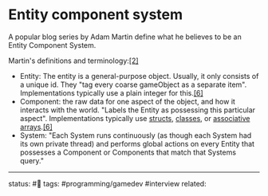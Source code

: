 # Entity component system


A popular blog series by Adam Martin define what he believes to be an Entity Component System.

Martin's definitions and terminology:[[2]](https://en.wikipedia.org/wiki/Entity_component_system#cite_note-ES-MMOG-2-2)

-   Entity: The entity is a general-purpose object. Usually, it only consists of a unique id. They "tag every coarse gameObject as a separate item". Implementations typically use a plain integer for this.[[6]](https://en.wikipedia.org/wiki/Entity_component_system#cite_note-ESWiki-6)
-   Component: the raw data for one aspect of the object, and how it interacts with the world. "Labels the Entity as possessing this particular aspect". Implementations typically use [structs](https://en.wikipedia.org/wiki/C_structures_and_unions "C structures and unions"), [classes](https://en.wikipedia.org/wiki/C%2B%2B_classes "C++ classes"), or [associative arrays](https://en.wikipedia.org/wiki/Associative_array "Associative array").[[6]](https://en.wikipedia.org/wiki/Entity_component_system#cite_note-ESWiki-6)
-   System: "Each System runs continuously (as though each System had its own private thread) and performs global actions on every Entity that possesses a Component or Components that match that Systems query."

---
status: #🌱
tags: #programming/gamedev #interview 
related: 